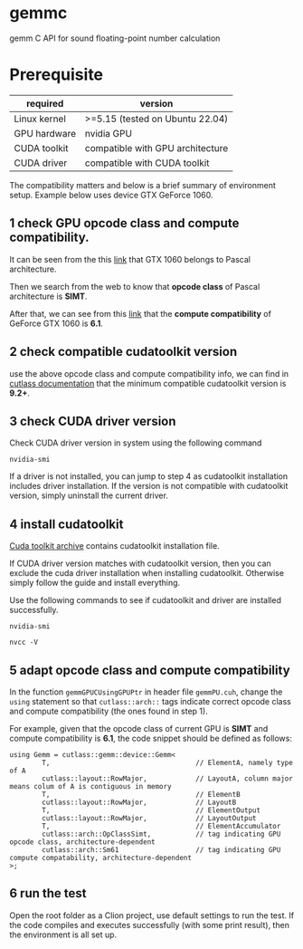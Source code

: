 # gemmc

gemm C API for sound floating-point number calculation

# Prerequisite

|required|version|
|--------|-------|
|Linux kernel|>=5.15 (tested on Ubuntu 22.04)|
|GPU hardware|nvidia GPU|
|CUDA toolkit|compatible with GPU architecture|
|CUDA driver|compatible with CUDA toolkit|

The compatibility matters and below is a brief summary of environment setup. Example below uses device GTX GeForce 1060. 

## 1 check GPU opcode class and compute compatibility. 

It can be seen from the this [link](https://www.nvidia.com/en-us/geforce/graphics-cards/compare/) that GTX 1060 belongs to Pascal architecture. 

Then we search from the web to know that **opcode class** of Pascal architecture is **SIMT**. 

After that, we can see from this [link](https://developer.nvidia.com/cuda-gpus#compute) that the **compute compatibility** of GeForce GTX 1060 is **6.1**. 

## 2 check compatible cudatoolkit version

use the above opcode class and compute compatibility info, we can find in [cutlass documentation](https://github.com/NVIDIA/cutlass/blob/master/media/docs/functionality.md#device-level-gemm) that the minimum compatible cudatoolkit version is **9.2+**.

## 3 check CUDA driver version 

Check CUDA driver version in system using the following command

```
nvidia-smi
```

If a driver is not installed, you can jump to step 4 as cudatoolkit installation includes driver installation. If the version is not compatible with cudatoolkit version, simply uninstall the current driver. 

## 4 install cudatoolkit

[Cuda toolkit archive](https://developer.nvidia.com/cuda-toolkit-archive) contains cudatoolkit installation file. 

If CUDA driver version matches with cudatoolkit version, then you can exclude the cuda driver installation when installing cudatoolkit. Otherwise simply follow the guide and install everything.

Use the following commands to see if cudatoolkit and driver are installed successfully.

```
nvidia-smi
```

```
nvcc -V
```

## 5 adapt opcode class and compute compatibility

In the function ```gemmGPUCUsingGPUPtr``` in header file ```gemmPU.cuh```, change the ```using``` statement so that ```cutlass::arch::``` tags indicate correct opcode class and compute compatibility (the ones found in step 1).

For example, given that the opcode class of current GPU is **SIMT** and compute compatibility is **6.1**, the code snippet should be defined as follows:

```
using Gemm = cutlass::gemm::device::Gemm<
        T,                                    // ElementA, namely type of A
        cutlass::layout::RowMajor,            // LayoutA, column major means colum of A is contiguous in memory
        T,                                    // ElementB
        cutlass::layout::RowMajor,            // LayoutB
        T,                                    // ElementOutput
        cutlass::layout::RowMajor,            // LayoutOutput
        T,                                    // ElementAccumulator
        cutlass::arch::OpClassSimt,           // tag indicating GPU opcode class, architecture-dependent
        cutlass::arch::Sm61                   // tag indicating GPU compute compatability, architecture-dependent
>;
```

## 6 run the test

Open the root folder as a Clion project, use default settings to run the test. If the code compiles and executes successfully (with some print result), then the environment is all set up.